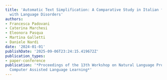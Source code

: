 ```yaml
---
title: 'Automatic Text Simplification: A Comparative Study in Italian for Children
  with Language Disorders'
authors:
- Francesca Padovani
- Caterina Marchesi
- Eleonora Pasqua
- Martina Galletti
- Daniele Nardi
date: '2024-01-01'
publishDate: '2025-09-06T23:24:15.419672Z'
publication_types:
- paper-conference
publication: '*Proceedings of the 13th Workshop on Natural Language Processing for
  Computer Assisted Language Learning*'
---
```


